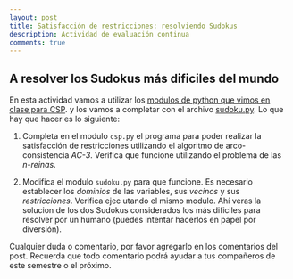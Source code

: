 ```yaml
---
layout: post
title: Satisfacción de restricciones: resolviendo Sudokus
description: Actividad de evaluación continua
comments: true
---
```


## A resolver los Sudokus más dificiles del mundo

En esta actividad vamos a utilizar los [modulos de python que vimos en clase para CSP](/assets/docs/csp.zip).
y los vamos a completar con el archivo [sudoku.py](/assets/docs/sudoku.py). Lo que hay que hacer es lo siguiente:

1. Completa en el modulo `csp.py` el programa para poder realizar la satisfacción de restricciones utilizando el algoritmo de arco-consistencia *AC-3*. Verifica que funcione utilizando el problema de las *n-reinas*.

2. Modifica el modulo `sudoku.py` para que funcione. Es necesario establecer los *dominios* de las variables, sus *vecinos* y sus *restricciones*. Verifica ejec
utando el mismo modulo. Ahí veras la solucion de los dos Sudokus considerados los más dificiles para resolver por un humano (puedes intentar hacerlos en papel por diversión).

Cualquier duda o comentario, por favor agregarlo en los comentarios del post.
Recuerda que todo comentario podrá ayudar a tus compañeros de este semestre o el próximo.

